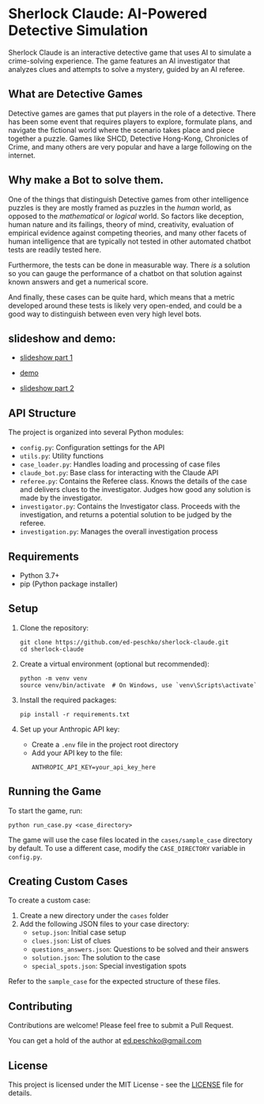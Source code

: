 # Sherlock Claude: AI-Powered Detective Simulation

Sherlock Claude is an interactive detective game that uses AI to simulate a crime-solving experience. The game features an AI investigator that analyzes clues and attempts to solve a mystery, guided by an AI referee.

## What are Detective Games

Detective games are games that put players in the role of a detective. There has been some event 
that requires players to explore, formulate plans, and navigate the fictional world where the 
scenario takes place and piece together a puzzle. Games like SHCD, Detective Hong-Kong, Chronicles
of Crime, and many others are very popular and have a large following on the internet.


## Why make a Bot to solve them.

One of the things that distinguish Detective games from other intelligence puzzles is they are 
mostly framed as puzzles in the *human* world, as opposed to the *mathematical* or *logical* 
world. So factors like deception, human nature and its failings, theory of mind, creativity, 
evaluation of empirical evidence against competing theories, and many other facets of human 
intelligence that are typically not tested in other automated chatbot tests are readily tested here.

Furthermore, the tests can be done in measurable way. There *is* a solution so you can gauge the 
performance of a chatbot on that solution against known answers and get a numerical score.

And finally, these cases can be quite hard, which means that a metric developed around these 
tests is likely very open-ended, and could be a good way to distinguish between even very 
high level bots.


## slideshow and demo:

- [slideshow part 1](docs/presentation/slideshow.mp4)

- [demo](docs/presentation/slideshow2.mp4)

- [slideshow part 2](docs/presentation/slideshow3.mp4)


## API Structure 

The project is organized into several Python modules:

- `config.py`:        Configuration settings for the API
- `utils.py`:         Utility functions
- `case_loader.py`:   Handles loading and processing of case files
- `claude_bot.py`:    Base class for interacting with the Claude API
- `referee.py`:       Contains the Referee class. Knows the details of the case and delivers clues to the investigator. Judges how good any solution is made by the investigator.
- `investigator.py`:  Contains the Investigator class. Proceeds with the investigation, and returns a potential solution to be judged by the referee.
- `investigation.py`: Manages the overall investigation process

## Requirements

- Python 3.7+
- pip (Python package installer)

## Setup

1. Clone the repository:
   ```
   git clone https://github.com/ed-peschko/sherlock-claude.git
   cd sherlock-claude
   ```

2. Create a virtual environment (optional but recommended):
   ```
   python -m venv venv
   source venv/bin/activate  # On Windows, use `venv\Scripts\activate`
   ```

3. Install the required packages:
   ```
   pip install -r requirements.txt
   ```

4. Set up your Anthropic API key:
   - Create a `.env` file in the project root directory
   - Add your API key to the file:
     ```
     ANTHROPIC_API_KEY=your_api_key_here
     ```

## Running the Game

To start the game, run:

```
python run_case.py <case_directory>
```

The game will use the case files located in the `cases/sample_case` directory by default. To use a different case, modify the `CASE_DIRECTORY` variable in `config.py`.

## Creating Custom Cases

To create a custom case:

1. Create a new directory under the `cases` folder
2. Add the following JSON files to your case directory:
   - `setup.json`: Initial case setup
   - `clues.json`: List of clues
   - `questions_answers.json`: Questions to be solved and their answers
   - `solution.json`: The solution to the case
   - `special_spots.json`: Special investigation spots

Refer to the `sample_case` for the expected structure of these files.

## Contributing

Contributions are welcome! Please feel free to submit a Pull Request.

You can get a hold of the author at ed.peschko@gmail.com

## License

This project is licensed under the MIT License - see the [LICENSE](LICENSE) file for details.

